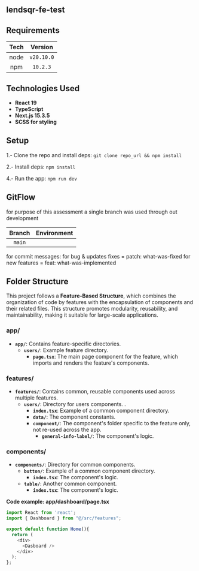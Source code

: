 
## lendsqr-fe-test


##  Requirements
| Tech |  Version   |
| :--: | :--------: |
| node | `v20.10.0` |
| npm  |  `10.2.3`  |

##  Technologies Used
- **React 19**
- **TypeScript**
- **Next.js 15.3.5**
- **SCSS for styling**


## Setup

1.- Clone the repo and install deps: `git clone repo_url && npm install`

2.- Install deps: `npm install`

4.- Run the app: `npm run dev`


## GitFlow
for purpose of this assessment a single branch was used through out development

| Branch |        Environment         |
| :----: | :------------------------: |
| `main`  |  |
for commit messages: for bug & updates fixes = patch: what-was-fixed
                     for new features = feat: what-was-implemented


## Folder Structure
This project follows a **Feature-Based Structure**, which combines the organization of code by features with the encapsulation of components and their related files. This structure promotes modularity, reusability, and maintainability, making it suitable for large-scale applications.

### app/

- **`app/`**: Contains feature-specific directories.
  - **`users/`**: Example feature directory.
    - **`page.tsx`**: The main page component for the feature, which imports and renders the feature's components.

### features/

- **`features/`**: Contains common, reusable components used across multiple features.
  - **`users/`**: Directory for users components. .
    - **`index.tsx`**: Example of a common component directory.
    - **`data/`**: The component constants.
     - **`component/`**: The component's folder specific to the feature only, not re-used across the app.
        - **`general-info-label/`**: The component's logic.
  
### components/
- **`components/`**: Directory for common components.
    - **`button/`**: Example of a common component directory.
      - **`index.tsx`**: The component's logic.
    - **`table/`**: Another common component.
         - **`index.tsx`**: The component's logic.

**Code example: app/dashboard/page.tsx**
```js
import React from 'react';
import { Dashboard } from "@/src/features";

export default function Home(){
  return (
    <div>
      <Dasboard />
    </div>
  );
};

```
